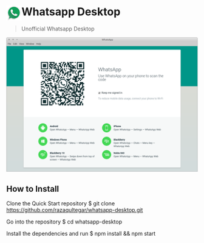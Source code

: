 # <img src="assets/app-icon/png/512.png" width="40" align="left">Whatsapp Desktop

> Unofficial Whatsapp Desktop

[![](dist/img/screenshot.png)](https://github.com/razaqultegar/whatsapp-desktop/releases/latest)

## How to Install

Clone the Quick Start repository
$ git clone https://github.com/razaqultegar/whatsapp-desktop.git

Go into the repository
$ cd whatsapp-desktop

Install the dependencies and run
$ npm install && npm start
